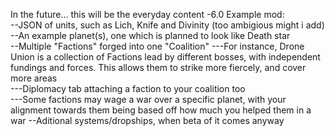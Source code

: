 In the future... this will be the everyday content
-6.0 Example mod:                                                                                                                         
--JSON of units, such as Lich, Knife and Divinity (too ambigious might i add)                                                             
--An example planet(s), one which is planned to look like Death star                                                                       
--Multiple "Factions" forged into one "Coalition"
---For instance, Drone Union is a collection of Factions lead by different bosses, with independent fundings and forces. This allows them to strike more fiercely, and cover more areas                                                                                             
---Diplomacy tab attaching a faction to your coalition too                                                                                 
---Some factions may wage a war over a specific planet, with your alignment towards them being based off how much you helped them in a war
--Aditional systems/dropships, when beta of it comes anyway                                                                                               
